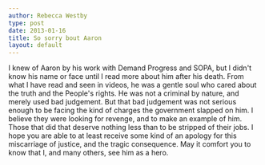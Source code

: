 ```yaml
---
author: Rebecca Westby
type: post
date: 2013-01-16
title: So sorry bout Aaron
layout: default
---
```



I knew of Aaron by his work with Demand Progress and SOPA, but I didn't know his name or face until I read more about him after his death. From what I have read and seen in videos, he was a gentle soul who cared about the truth and the People's rights. He was not a criminal by nature, and merely used bad judgement. But that bad judgement was not serious enough to be facing the kind of charges the government slapped on him. I believe they were looking for revenge, and to make an example of him. Those that did that deserve nothing less than to be stripped of their jobs. I hope you are able to at least receive some kind of an apology for this miscarriage of justice, and the tragic consequence. May it comfort you to know that I, and many others, see him as a hero.